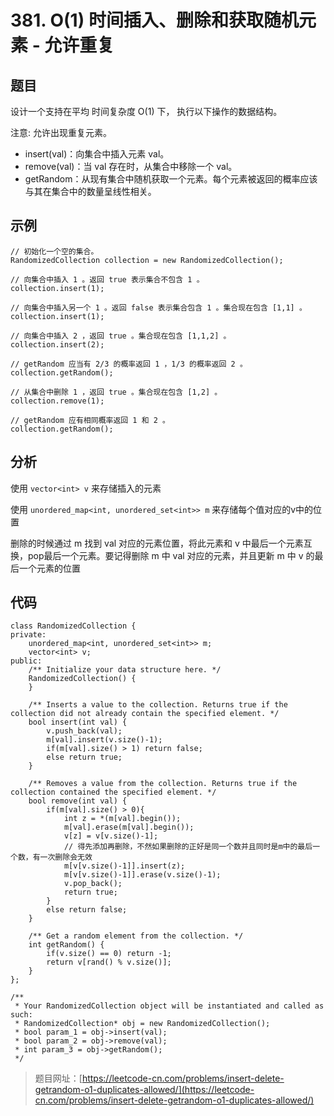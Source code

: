 # 381. O(1) 时间插入、删除和获取随机元素 - 允许重复

## 题目

设计一个支持在平均 时间复杂度 O(1) 下， 执行以下操作的数据结构。

注意: 允许出现重复元素。

* insert(val)：向集合中插入元素 val。
* remove(val)：当 val 存在时，从集合中移除一个 val。
* getRandom：从现有集合中随机获取一个元素。每个元素被返回的概率应该与其在集合中的数量呈线性相关。

## 示例

	// 初始化一个空的集合。
	RandomizedCollection collection = new RandomizedCollection();
	
	// 向集合中插入 1 。返回 true 表示集合不包含 1 。
	collection.insert(1);
	
	// 向集合中插入另一个 1 。返回 false 表示集合包含 1 。集合现在包含 [1,1] 。
	collection.insert(1);
	
	// 向集合中插入 2 ，返回 true 。集合现在包含 [1,1,2] 。
	collection.insert(2);
	
	// getRandom 应当有 2/3 的概率返回 1 ，1/3 的概率返回 2 。
	collection.getRandom();
	
	// 从集合中删除 1 ，返回 true 。集合现在包含 [1,2] 。
	collection.remove(1);
	
	// getRandom 应有相同概率返回 1 和 2 。
	collection.getRandom();

## 分析

使用 `vector<int> v` 来存储插入的元素

使用 `unordered_map<int, unordered_set<int>> m` 来存储每个值对应的v中的位置

删除的时候通过 m 找到 val 对应的元素位置，将此元素和 v 中最后一个元素互换，pop最后一个元素。要记得删除 m 中 val 对应的元素，并且更新 m 中 v 的最后一个元素的位置

## 代码
	
	class RandomizedCollection {
	private:
	    unordered_map<int, unordered_set<int>> m;
	    vector<int> v;
	public:
	    /** Initialize your data structure here. */
	    RandomizedCollection() {
	    }
	    
	    /** Inserts a value to the collection. Returns true if the collection did not already contain the specified element. */
	    bool insert(int val) {
	        v.push_back(val);
	        m[val].insert(v.size()-1);
	        if(m[val].size() > 1) return false;
	        else return true;
	    }
	    
	    /** Removes a value from the collection. Returns true if the collection contained the specified element. */
	    bool remove(int val) {
	        if(m[val].size() > 0){
	            int z = *(m[val].begin());
	            m[val].erase(m[val].begin());
	            v[z] = v[v.size()-1];
	            // 得先添加再删除，不然如果删除的正好是同一个数并且同时是m中的最后一个数，有一次删除会无效
	            m[v[v.size()-1]].insert(z);
	            m[v[v.size()-1]].erase(v.size()-1);
	            v.pop_back();
	            return true;
	        }
	        else return false;
	    }
	    
	    /** Get a random element from the collection. */
	    int getRandom() {
	        if(v.size() == 0) return -1;
	        return v[rand() % v.size()];
	    }
	};
	
	/**
	 * Your RandomizedCollection object will be instantiated and called as such:
	 * RandomizedCollection* obj = new RandomizedCollection();
	 * bool param_1 = obj->insert(val);
	 * bool param_2 = obj->remove(val);
	 * int param_3 = obj->getRandom();
	 */

> 题目网址：[https://leetcode-cn.com/problems/insert-delete-getrandom-o1-duplicates-allowed/](https://leetcode-cn.com/problems/insert-delete-getrandom-o1-duplicates-allowed/)